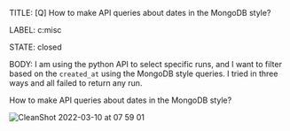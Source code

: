 TITLE:
[Q] How to make API queries about dates in the MongoDB style?

LABEL:
c:misc

STATE:
closed

BODY:
I am using the python API to select specific runs, and I want to filter based on the `created_at` using the MongoDB style queries. I tried in three ways and all failed to return any run.

How to make API queries about dates in the MongoDB style?

![CleanShot 2022-03-10 at 07 59 01](https://user-images.githubusercontent.com/18227298/157615332-87890bd4-de2c-48e8-b587-b2556406e1f6.png)


